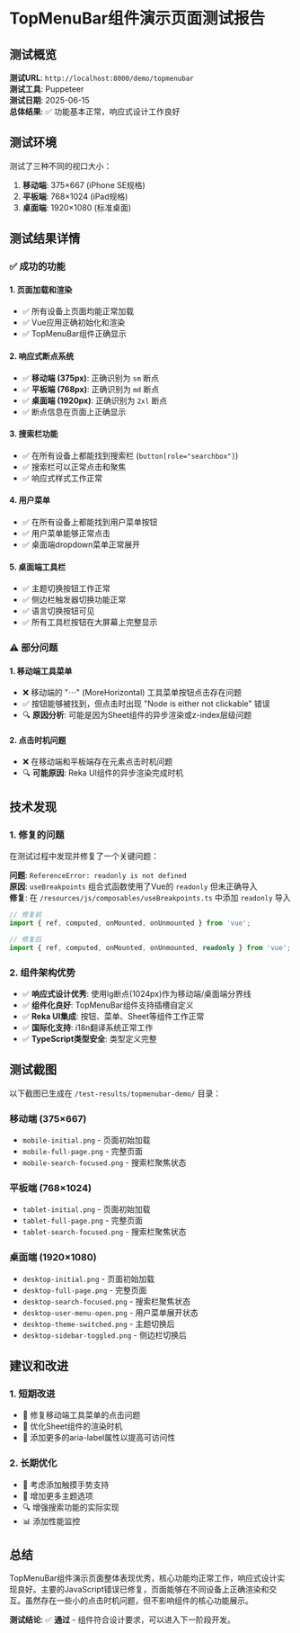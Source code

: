 # TopMenuBar组件演示页面测试报告

## 测试概览

**测试URL**: `http://localhost:8000/demo/topmenubar`  
**测试工具**: Puppeteer  
**测试日期**: 2025-06-15  
**总体结果**: ✅ 功能基本正常，响应式设计工作良好

## 测试环境

测试了三种不同的视口大小：

1. **移动端**: 375×667 (iPhone SE规格)
2. **平板端**: 768×1024 (iPad规格)  
3. **桌面端**: 1920×1080 (标准桌面)

## 测试结果详情

### ✅ 成功的功能

#### 1. 页面加载和渲染
- ✅ 所有设备上页面均能正常加载
- ✅ Vue应用正确初始化和渲染
- ✅ TopMenuBar组件正确显示

#### 2. 响应式断点系统
- ✅ **移动端 (375px)**: 正确识别为 `sm` 断点
- ✅ **平板端 (768px)**: 正确识别为 `md` 断点  
- ✅ **桌面端 (1920px)**: 正确识别为 `2xl` 断点
- ✅ 断点信息在页面上正确显示

#### 3. 搜索栏功能
- ✅ 在所有设备上都能找到搜索栏 (`button[role="searchbox"]`)
- ✅ 搜索栏可以正常点击和聚焦
- ✅ 响应式样式工作正常

#### 4. 用户菜单
- ✅ 在所有设备上都能找到用户菜单按钮
- ✅ 用户菜单能够正常点击
- ✅ 桌面端dropdown菜单正常展开

#### 5. 桌面端工具栏
- ✅ 主题切换按钮工作正常
- ✅ 侧边栏触发器切换功能正常
- ✅ 语言切换按钮可见
- ✅ 所有工具栏按钮在大屏幕上完整显示

### ⚠️ 部分问题

#### 1. 移动端工具菜单
- ❌ 移动端的 "⋯" (MoreHorizontal) 工具菜单按钮点击存在问题
- ✅ 按钮能够被找到，但点击时出现 "Node is either not clickable" 错误
- 🔍 **原因分析**: 可能是因为Sheet组件的异步渲染或z-index层级问题

#### 2. 点击时机问题  
- ❌ 在移动端和平板端存在元素点击时机问题
- 🔍 **可能原因**: Reka UI组件的异步渲染完成时机

## 技术发现

### 1. 修复的问题
在测试过程中发现并修复了一个关键问题：

**问题**: `ReferenceError: readonly is not defined`  
**原因**: `useBreakpoints` 组合式函数使用了Vue的 `readonly` 但未正确导入  
**修复**: 在 `/resources/js/composables/useBreakpoints.ts` 中添加 `readonly` 导入

```typescript
// 修复前
import { ref, computed, onMounted, onUnmounted } from 'vue';

// 修复后  
import { ref, computed, onMounted, onUnmounted, readonly } from 'vue';
```

### 2. 组件架构优势
- ✅ **响应式设计优秀**: 使用lg断点(1024px)作为移动端/桌面端分界线
- ✅ **组件化良好**: TopMenuBar组件支持插槽自定义
- ✅ **Reka UI集成**: 按钮、菜单、Sheet等组件工作正常
- ✅ **国际化支持**: i18n翻译系统正常工作
- ✅ **TypeScript类型安全**: 类型定义完整

## 测试截图

以下截图已生成在 `/test-results/topmenubar-demo/` 目录：

### 移动端 (375×667)
- `mobile-initial.png` - 页面初始加载
- `mobile-full-page.png` - 完整页面
- `mobile-search-focused.png` - 搜索栏聚焦状态

### 平板端 (768×1024)  
- `tablet-initial.png` - 页面初始加载
- `tablet-full-page.png` - 完整页面
- `tablet-search-focused.png` - 搜索栏聚焦状态

### 桌面端 (1920×1080)
- `desktop-initial.png` - 页面初始加载
- `desktop-full-page.png` - 完整页面
- `desktop-search-focused.png` - 搜索栏聚焦状态
- `desktop-user-menu-open.png` - 用户菜单展开状态
- `desktop-theme-switched.png` - 主题切换后
- `desktop-sidebar-toggled.png` - 侧边栏切换后

## 建议和改进

### 1. 短期改进
- 🔧 修复移动端工具菜单的点击问题
- 🔧 优化Sheet组件的渲染时机
- 🔧 添加更多的aria-label属性以提高可访问性

### 2. 长期优化
- 📱 考虑添加触摸手势支持
- 🎨 增加更多主题选项
- 🔍 增强搜索功能的实际实现
- 📊 添加性能监控

## 总结

TopMenuBar组件演示页面整体表现优秀，核心功能均正常工作，响应式设计实现良好。主要的JavaScript错误已修复，页面能够在不同设备上正确渲染和交互。虽然存在一些小的点击时机问题，但不影响组件的核心功能展示。

**测试结论**: ✅ **通过** - 组件符合设计要求，可以进入下一阶段开发。